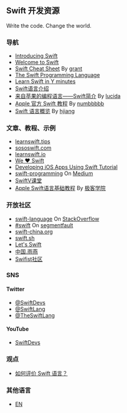 ## Swift 开发资源

Write the code. Change the world.


### 导航

* [Introducing Swift](https://developer.apple.com/swift/)
* [Welcome to Swift](https://developer.apple.com/library/prerelease/ios/referencelibrary/GettingStarted/LandingPage/index.html)
* [Swift Cheat Sheet](https://github.com/grant/swift-cheat-sheet) By [grant](https://github.com/grant)
* [The Swift Programming Language](https://itunes.apple.com/us/book/the-swift-programming-language/id881256329?mt=11)
* [Learn Swift in Y minutes](http://learnxinyminutes.com/docs/zh-cn/swift-cn/)
* [Swift语言介绍](http://swiftlang.com.cn/)
* [来自苹果的编程语言——Swift简介](http://zh.lucida.me/blog/an-introduction-to-swift/) By [lucida](http://www.weibo.com/pegong/)
* [Apple 官方 Swift 教程](http://numbbbbb.github.io/the-swift-programming-language-in-chinese/) By [numbbbbb](https://github.com/numbbbbb)
* [Swift 语言概览](https://blog.avoscloud.com/1224/) By [hjiang](https://blog.avoscloud.com/author/hjiang/)


### 文章、教程、示例

* [learnswift.tips](http://learnswift.tips/)
* [sososwift.com](http://www.sososwift.com/)
* [learnswift.io](http://www.learnswift.io/)
* [We ❤ Swift](http://www.weheartswift.com/)
* [Developing iOS Apps Using Swift Tutorial](http://jamesonquave.com/blog/developing-ios-apps-using-swift-tutorial/)
* [swift-programming](https://medium.com/swift-programming/) On [Medium](https://medium.com/)
* [SwiftV课堂](http://www.swiftv.cn/school)
* [Apple Swift语言基础教程](http://www.jikexueyuan.com/course/92.html) By [极客学院](http://www.jikexueyuan.com/)


### 开放社区

* [swift-language](http://stackoverflow.com/questions/tagged/swift-language) On [StackOverflow](http://stackoverflow.com/)
* [#swift](http://segmentfault.com/t/swift) On [segmentfault](http://segmentfault.com)
* [swift-china.org](http://swift-china.org/)
* [swift.sh](http://swift.sh/)
* [Let's Swift](http://letsswift.com/)
* [中国.雨燕](http://www.chinaswift.me/forum)
* [Swifist社区](http://swiftist.org)


### SNS

#### Twitter

* [@SwiftDevs](http://twitter.com/SwiftDevs)
* [@SwiftLang](https://twitter.com/SwiftLang)
* [@TheSwiftLang](https://twitter.com/TheSwiftLang)

#### YouTube

* [SwiftDevs](https://www.youtube.com/user/SwiftDevs)


### 观点

* [如何评价 Swift 语言？](http://www.zhihu.com/question/24002984)

### 其他语言

* [EN](/README-EN.md)
